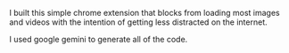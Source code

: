 
I built this simple chrome extension that blocks from loading most images and videos with the intention of getting less distracted on the internet. 

I used google gemini to generate all of the code. 



